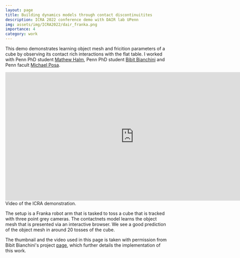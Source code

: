 ```yaml
---
layout: page
title: Building dynamics models through contact discontinuitites
description: ICRA 2022 conference demo with DAIR lab UPenn
img: assets/img/ICRA2022/dair_franka.png
importance: 4
category: work
---
```

This demo demonstrates learning object mesh and fricition parameters of a cube by observing its contact rich interactions with the flat table. I worked with Penn PhD student [Mathew Halm](https://matthalm.net/), Penn PhD student [Bibit Bianchini](http://www.bianchini-love.com/bibit) and Penn facult [Michael Posa](https://www.grasp.upenn.edu/people/michael-posa/). 
<div class="row">
    <iframe width="800" height="400" src="https://www.youtube.com/embed/Ko9i11to9_A" title="ICRA demo" frameborder="0" allow="accelerometer; autoplay; clipboard-write; encrypted-media; gyroscope; picture-in-picture; web-share" allowfullscreen></iframe>
</div>
<div class="caption">
    Video of the ICRA demonstration. 
</div>

The setup is a Franka robot arm that is tasked to toss a cube that is tracked with three point grey cameras. The contactnets model learns the object mesh that is presented via an interactive browser. We see a good prediction of the object mesh in around 20 tosses of the cube. 

The thumbnail and the video used in this page is taken with permission from Bibit Bianchini's project [page](http://www.bianchini-love.com/posts/live-contactnets-demo-with-franka-arm), which further details the implementation of this work.  
